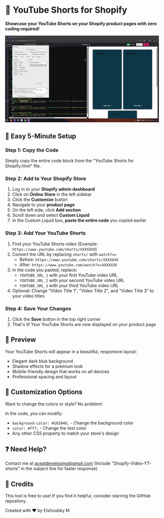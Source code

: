 # 📱 YouTube Shorts for Shopify

**Showcase your YouTube Shorts on your Shopify product pages with zero coding required!**

![YouTube Shorts Banner](demo1.gif)

## 🚀 Easy 5-Minute Setup

### Step 1: Copy the Code
Simply copy the entire code block from the "YouTube Shorts for Shopify.html" file.

### Step 2: Add to Your Shopify Store
1. Log in to your **Shopify admin dashboard**
2. Click on **Online Store** in the left sidebar
3. Click the **Customize** button
4. Navigate to your **product page**
5. On the left side, click **Add section**
6. Scroll down and select **Custom Liquid**
7. In the Custom Liquid box, **paste the entire code** you copied earlier

### Step 3: Add Your YouTube Shorts
1. Find your YouTube Shorts video (Example: `https://www.youtube.com/shorts/XXXXXXX`)
2. Convert the URL by replacing `shorts/` with `watch?v=` 
   * Before: `https://www.youtube.com/shorts/XXXXXXX`
   * After: `https://www.youtube.com/watch?v=XXXXXXX`
3. In the code you pasted, replace:
   * `YOUTUBE_URL_1` with your first YouTube video URL
   * `YOUTUBE_URL_2` with your second YouTube video URL
   * `YOUTUBE_URL_3` with your third YouTube video URL
4. Optional: Change "Video Title 1", "Video Title 2", and "Video Title 3" to your video titles

### Step 4: Save Your Changes
1. Click the **Save** button in the top right corner
2. That's it! Your YouTube Shorts are now displayed on your product page

## 📱 Preview

Your YouTube Shorts will appear in a beautiful, responsive layout:
- Elegant dark blue background
- Shadow effects for a premium look
- Mobile-friendly design that works on all devices
- Professional spacing and layout

## 🎨 Customization Options

Want to change the colors or style? No problem!

In the code, you can modify:
- `background-color: #103948;` - Change the background color
- `color: #fff;` - Change the text color
- Any other CSS property to match your store's design

## ❓ Need Help?

Contact me at aceatdeveloping@gmail.com (Include "Shopify-Video-YT-shorts" in the subject line for faster response)

## 💖 Credits

This tool is free to use! If you find it helpful, consider starring the GitHub repository.

Created with ❤️ by Elshoubky M

